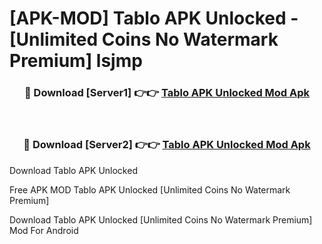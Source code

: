 # [APK-MOD] Tablo APK Unlocked - [Unlimited Coins No Watermark Premium] lsjmp



<div align="center">
<h3>🔴 Download [Server1] 👉👉 <a href="https://momento.my/?title=Tablo_APK_Unlocked">Tablo APK Unlocked Mod Apk</a></h3><br>

<h3>🔴 Download [Server2] 👉👉 <a href="https://momento.my/?title=Tablo_APK_Unlocked">Tablo APK Unlocked Mod Apk</a></h3>
</div>



Download Tablo APK Unlocked 

Free APK MOD Tablo APK Unlocked [Unlimited Coins No Watermark Premium]

Download Tablo APK Unlocked [Unlimited Coins No Watermark Premium] Mod For Android
